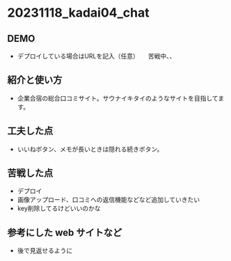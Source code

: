 # 20231118_kadai04_chat

## DEMO

  - デプロイしている場合はURLを記入（任意）　　苦戦中、、

## 紹介と使い方

  - 企業合宿の総合口コミサイト。サウナイキタイのようなサイトを目指してます。

## 工夫した点

  - いいねボタン、メモが長いときは隠れる続きボタン。

## 苦戦した点

  - デプロイ
  - 画像アップロード、口コミへの返信機能などなど追加していきたい
  - key削除してるけどいいのかな

## 参考にした web サイトなど

  - 後で見返せるように
